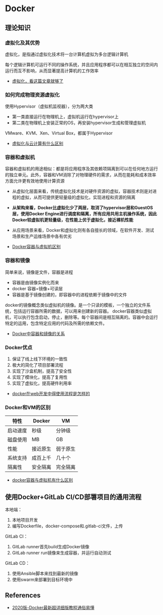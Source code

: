 # Docker

## 理论知识
### 虚拟化及其优势
虚拟化，是指通过虚拟化技术将一台计算机虚拟为多台逻辑计算机

每个逻辑计算机可运行不同的操作系统，并且应用程序都可以在相互独立的空间内运行而互不影响，从而显著提高计算机的工作效率

- [虚拟化，看这篇文章就够了](https://zhuanlan.51cto.com/art/201703/536043.htm)

### 如何完成物理资源虚拟化
使用Hypervisor（虚拟机监视器），分为两大类
- 第一类直接运行在物理机上，虚拟机运行在hypervisor上
- 第二类在物理机上安装正常的OS，再安装hypervisor生成和管理虚拟机

VMware、KVM、Xen、Virtual Box，都属于Hypervisor

- [虚拟化与云计算有什么区别](https://www.zhihu.com/question/22793847)

### 容器和虚拟机
容器和虚拟机的用途相似：都是将应用程序及其依赖项隔离到可以在任何地方运行的独立单元。此外，容器和VM消除了对物理硬件的需求，从而在能耗和成本效率方面允许更有效地使用计算资源

- 从虚拟化层面来看，传统虚拟化技术是对硬件资源的虚拟，容器技术则是对进程的虚拟，从而可提供更轻量级的虚拟化，实现进程和资源的隔离
- **从架构来看，Docker比虚拟化少了两层，取消了hypervisor层和GuestOS层，使用Docker Engine进行调度和隔离，所有应用共用主机操作系统，因此Docker较虚拟机更轻量级，在性能上优于虚拟化，接近裸机性能**
- 从应用场景来看，Docker和虚拟化则有各自擅长的领域，在软件开发、测试场景和生产运维场景中各有优劣

- [Docker容器与虚拟机区别](https://www.cnblogs.com/pangguoping/articles/5515286.html)

### 容器和镜像
简单来说，镜像是文件，容器是进程
- 容器是由镜像实例化而来
- docker 容器=镜像+可读层
- 容器是基于镜像创建的，即容器中的进程依赖于镜像中的文件

docker的镜像概念类似虚拟机的镜像。是一个只读的模板，一个独立的文件系统，包括运行容器所需的数据，可以用来创建新的容器。
docker容器类似虚拟机，可以执行包含启动，停止，删除等。每个容器间是相互隔离的。容器中会运行特定的运用，包含特定应用的代码及所需的依赖文件。

- [Docker中容器和镜像的关系](https://blog.csdn.net/qq_40722827/article/details/102827125)

### Docker优点
1. 保证了线上线下环境的一致性
2. 极大的简化了项目部署流程
3. 实现了沙盒机制，提高了安全性
4. 实现了模块化，提高了复用性
5. 实现了虚拟化，提高硬件利用率

- [docker在web开发中得使用流程是怎样的](https://www.zhihu.com/question/51134842)

### Docker和VM的区别
| 特性 | Docker | VM |
|------|--------|----|
| 启动速度 | 秒级 | 分钟级 |
| 磁盘使用 | MB | GB |
|   性能   | 接近原生 | 弱于原生 |
| 系统支持 | 成百上千 | 几十个 |
| 隔离性   | 安全隔离 | 完全隔离 |

- [docker容器与虚拟机有什么区别](http://qdcypf.com/q-551138.html)

## 使用Docker+GitLab CI/CD部署项目的通用流程
本地端：
1. 本地项目开发
2. 编写Dockerfile，docker-compose和.gitlab-ci文件，上传

GitLab CI：
1. GitLab runner首先build生成Docker镜像
2. GitLab runner run镜像来生成容器，并运行自动测试

GitLab CD：
1. 使用Ansible脚本来找到最新的镜像
2. 使用swarm来部署到目标环境中

## References
- [2020版-Docker最新超详细版教程通俗易懂](https://www.bilibili.com/video/BV1sK4y1s7Cj?from=search&seid=1518072086103692913)
